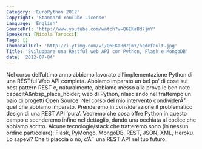 ```yaml
---
Category: 'EuroPython 2012'
Copyright: 'Standard YouTube License'
Language: 'English'
SourceUrl: 'http://www.youtube.com/watch?v=Q6EKaBd7jmY'
Speakers: [Nicola Tarocci]
Tags: []
ThumbnailUrl: 'http://i.ytimg.com/vi/Q6EKaBd7jmY/hqdefault.jpg'
Title: 'Sviluppare una Restful web API con Python, Flask e MongoDB'
date: '2012-07-04'
---
```

Nel corso dell’ultimo anno abbiamo lavorato all’implementazione Python di una
RESTful Web API completa. Abbiamo imparato un bel po’ di cose sui best pattern
REST e, naturalmente, abbiamo messo alla prova le ben note
capacitÃ&nbsp_place_holder; web di Python, rilasciando nel frattempo un paio
di progetti Open Source. Nel corso del mio intervento condividerÃ² quel che
abbiamo imparato. Prenderemo in considerazione il problematico design di una
REST API ‘pura’. Vedremo che cosa offre Python in questo campo e scenderemo
infine nel dettaglio, dando una occhiata al codice che abbiamo scritto. Alcune
tecnologie/stack che tratteremo sono (in nessun ordine particolare): Flask,
PyMongo, MongoDB, REST, JSON, XML, Heroku. Lo sapevi? Che ti piaccia o no,
c’Ã¨ una REST API nel tuo futuro.

